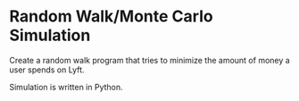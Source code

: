 # Random Walk/Monte Carlo Simulation

Create a random walk program that tries to minimize the amount of money a user spends on Lyft.

Simulation is written in Python.
